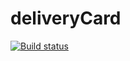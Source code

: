 # deliveryCard
[![Build status](https://ci.appveyor.com/api/projects/status/csda2xu5ain5kgs4?svg=true)](https://ci.appveyor.com/project/cptHenryMorgan/deliverycard)